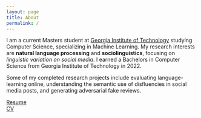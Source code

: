 ```yaml
---
layout: page
title: About
permalink: /
---
```


I am a current Masters student at [Georgia Institute of Technology](https://www.cc.gatech.edu/) studying Computer Science, specializing in Machine Learning. My research interests are **natural language processing** and **sociolinguistics**, focusing on *linguistic variation on social media*. I earned a Bachelors in Computer Science from Georgia Institute of Technology in 2022.

Some of my completed research projects include evaluating language-learning online, understanding the semantic use of disfluencies in social media posts, and generating adversarial fake reviews.

[Resume](https://github.com/mscandlen/mscandlen/raw/master/docs/Madelyn_Scandlen_Resume.pdf) <br>
[CV](https://mscandlen.github.io/mscandlen/CV/)
